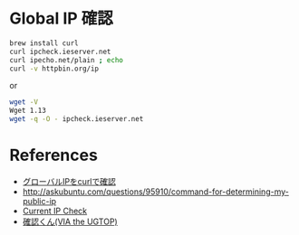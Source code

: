 Global IP 確認
================

```sh
brew install curl
curl ipcheck.ieserver.net
curl ipecho.net/plain ; echo
curl -v httpbin.org/ip
```

or

```sh
wget -V
Wget 1.13
wget -q -O - ipcheck.ieserver.net
```


# References

+ [グローバルIPをcurlで確認](http://qiita.com/kanpou_/items/734b947f5a95109e7bb9)
+ <http://askubuntu.com/questions/95910/command-for-determining-my-public-ip>
+ [Current IP Check](http://checkip.dyndns.org/)
+ [確認くん(VIA the UGTOP)](http://www.ugtop.com/spill.shtml)
